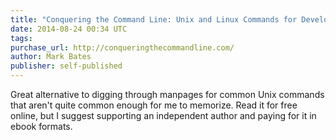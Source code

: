 ```yaml
---
title: "Conquering the Command Line: Unix and Linux Commands for Developers"
date: 2014-08-24 00:34 UTC
tags:
purchase_url: http://conqueringthecommandline.com/
author: Mark Bates
publisher: self-published
---
```


Great alternative to digging through manpages for common Unix commands that aren't quite common enough for me to memorize. Read it for free online, but I suggest supporting an independent author and paying for it in ebook formats.
